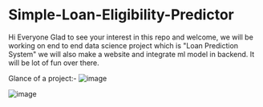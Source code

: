 # Simple-Loan-Eligibility-Predictor
Hi Everyone Glad to see your interest in this repo and welcome, we will be working on end to end data science project which is "Loan Prediction System" we will also make a website and integrate ml model in backend. It will be lot of fun over there. 

Glance of a project:- 
![image](https://user-images.githubusercontent.com/81796368/120915010-ff0c1580-c6be-11eb-938f-a73d52332447.png)

![image](https://user-images.githubusercontent.com/81796368/120915027-1e0aa780-c6bf-11eb-9812-46800011a61c.png)


